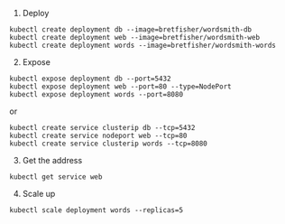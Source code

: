1. Deploy
```
kubectl create deployment db --image=bretfisher/wordsmith-db
kubectl create deployment web --image=bretfisher/wordsmith-web
kubectl create deployment words --image=bretfisher/wordsmith-words
```

2. Expose
```
kubectl expose deployment db --port=5432
kubectl expose deployment web --port=80 --type=NodePort
kubectl expose deployment words --port=8080
```
or 
```
kubectl create service clusterip db --tcp=5432
kubectl create service nodeport web --tcp=80
kubectl create service clusterip words --tcp=8080
```

3. Get the address
```
kubectl get service web
```

4. Scale up
```
kubectl scale deployment words --replicas=5
```